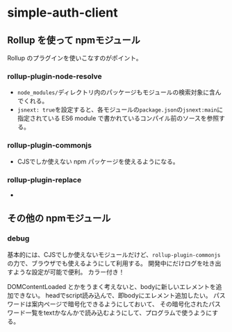 # simple-auth-client

## Rollup を使って npmモジュール

Rollup のプラグインを使いこなすのがポイント。

### rollup-plugin-node-resolve
- ``node_modules/``ディレクトリ内のパッケージもモジュールの検索対象に含んでくれる。
- ``jsnext: true``を設定すると、各モジュールの``package.json``の``jsnext:main``に指定されている ES6 module で書かれているコンパイル前のソースを参照する。

### rollup-plugin-commonjs
- CJSでしか使えない npm パッケージを使えるようになる。

### rollup-plugin-replace
- 

## その他の npmモジュール

### debug
基本的には、CJSでしか使えないモジュールだけど、``rollup-plugin-commonjs``の力で、ブラウザでも使えるようにして利用する。
開発中にだけログを吐き出すような設定が可能で便利。
カラー付き！






DOMContentLoaded とかをうまく考えないと、bodyに新しいエレメントを追加できない。
headでscript読み込んで、即bodyにエレメント追加したい。
パスワードは案内ページで暗号化できるようにしておいて、
その暗号化されたパスワード一覧をtextかなんかで読み込むようにして、プログラムで使うようにする。